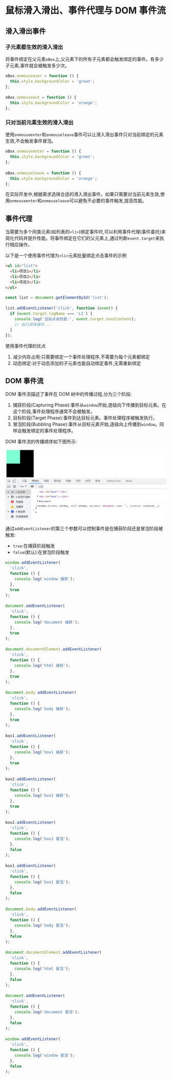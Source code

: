 # 鼠标滑入滑出、事件代理与 DOM 事件流

## 滑入滑出事件

### 子元素都生效的滑入滑出

将事件绑定在父元素`oBox`上,父元素下的所有子元素都会触发绑定的事件。有多少子元素,事件就会被触发多少次。

```javascript
oBox.onmouseover = function () {
  this.style.backgroundColor = 'green';
};

oBox.onmouseout = function () {
  this.style.backgroundColor = 'orange';
};
```

### 只对当前元素生效的滑入滑出

使用`onmouseenter`和`onmouseleave`事件可以让滑入滑出事件只对当前绑定的元素生效,不会触发事件冒泡。

```javascript
oBox.onmouseenter = function () {
  this.style.backgroundColor = 'green';
};

oBox.onmouseleave = function () {
  this.style.backgroundColor = 'orange';
};
```

在实际开发中,根据需求选择合适的滑入滑出事件。如果只需要对当前元素生效,使用`onmouseenter`和`onmouseleave`可以避免不必要的事件触发,提高性能。

## 事件代理

当需要为多个同类元素(如列表的`<li>`)绑定事件时,可以利用事件代理(事件委托)来简化代码并提升性能。将事件绑定在它们的父元素上,通过判断`event.target`来执行相应操作。

以下是一个使用事件代理为`<li>`元素批量绑定点击事件的示例

```html
<ul id="list">
  <li>项目1</li>
  <li>项目2</li>
  <li>项目3</li>
</ul>
```

```javascript
const list = document.getElementById('list');

list.addEventListener('click', function (event) {
  if (event.target.tagName === 'LI') {
    console.log('当前点击的是:', event.target.textContent);
    // 执行具体操作...
  }
});
```

使用事件代理的优点

1. 减少内存占用:只需要绑定一个事件处理程序,不需要为每个元素都绑定
2. 动态绑定:对于动态添加的子元素也能自动绑定事件,无需重新绑定

## DOM 事件流

DOM 事件流描述了事件在 DOM 树中的传播过程,分为三个阶段:

1. 捕获阶段(Capturing Phase):事件从`window`开始,逐级向下传播到目标元素。在这个阶段,事件处理程序通常不会被触发。
2. 目标阶段(Target Phase):事件到达目标元素。事件处理程序被触发执行。
3. 冒泡阶段(Bubbling Phase):事件从目标元素开始,逐级向上传播到`window`。同样会触发绑定的事件处理程序。

DOM 事件流的传播顺序如下图所示:

![](../../../assets/d294f48d13b40da1faf938c2e7c54437.png)

通过`addEventListener`的第三个参数可以控制事件是在捕获阶段还是冒泡阶段被触发:

- `true`:在捕获阶段触发
- `false`(默认):在冒泡阶段触发

```javascript
window.addEventListener(
  'click',
  function () {
    console.log('window 捕获');
  },
  true
);

document.addEventListener(
  'click',
  function () {
    console.log('document 捕获');
  },
  true
);

document.documentElement.addEventListener(
  'click',
  function () {
    console.log('html 捕获');
  },
  true
);

document.body.addEventListener(
  'click',
  function () {
    console.log('body 捕获');
  },
  true
);

box1.addEventListener(
  'click',
  function () {
    console.log('box1 捕获');
  },
  true
);

box2.addEventListener(
  'click',
  function () {
    console.log('box2 捕获');
  },
  true
);

box2.addEventListener(
  'click',
  function () {
    console.log('box2 冒泡');
  },
  false
);

box1.addEventListener(
  'click',
  function () {
    console.log('box1 冒泡');
  },
  false
);

document.body.addEventListener(
  'click',
  function () {
    console.log('body 冒泡');
  },
  false
);

document.documentElement.addEventListener(
  'click',
  function () {
    console.log('html 冒泡');
  },
  false
);

document.addEventListener(
  'click',
  function () {
    console.log('document 冒泡');
  },
  false
);

window.addEventListener(
  'click',
  function () {
    console.log('window 冒泡');
  },
  false
);
```

